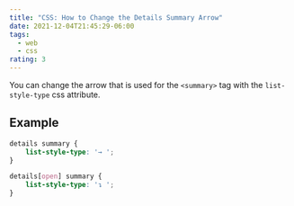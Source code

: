 ```yaml
---
title: "CSS: How to Change the Details Summary Arrow"
date: 2021-12-04T21:45:29-06:00
tags:
  - web
  - css
rating: 3
---
```


You can change the arrow that is used for the `<summary>` tag with the `list-style-type` css attribute.

## Example

```css
details summary {
    list-style-type: '→ ';
}

details[open] summary {
    list-style-type: '↴ ';
}
```
